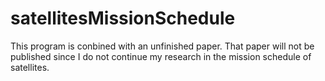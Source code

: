 # satellitesMissionSchedule

This program is conbined with an unfinished paper. That paper will not be published since I do not continue my research in the mission schedule of 
satellites. 
